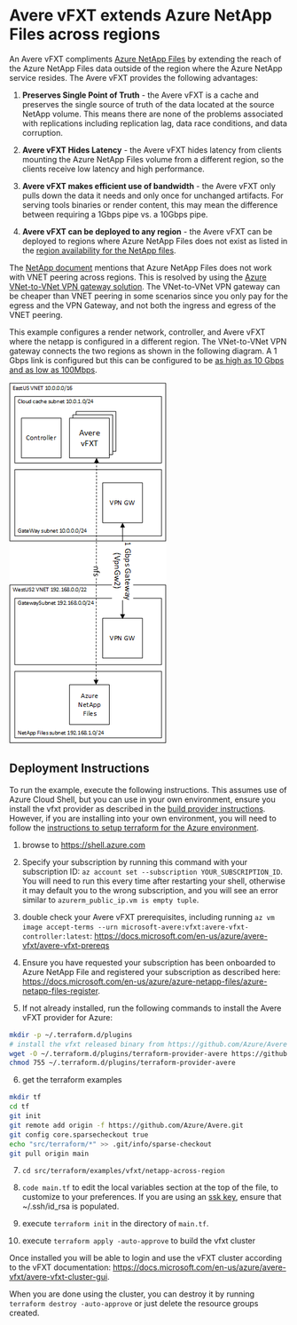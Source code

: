 # Avere vFXT extends Azure NetApp Files across regions

An Avere vFXT compliments [Azure NetApp Files](https://azure.microsoft.com/en-us/services/netapp/) by extending the reach of the Azure NetApp Files data outside of the region where the Azure NetApp service resides.  The Avere vFXT provides the following advantages:

1. **Preserves Single Point of Truth** - the Avere vFXT is a cache and preserves the single source of truth of the data located at the source NetApp volume.  This means there are none of the problems associated with replications including replication lag, data race conditions, and data corruption.

2. **Avere vFXT Hides Latency** - the Avere vFXT hides latency from clients mounting the Azure NetApp Files volume from a different region, so the clients receive low latency and high performance.

3. **Avere vFXT makes efficient use of bandwidth** - the Avere vFXT only pulls down the data it needs and only once for unchanged artifacts.  For serving tools binaries or render content, this may mean the difference between requiring a 1Gbps pipe vs. a 10Gbps pipe.

4. **Avere vFXT can be deployed to any region** - the Avere vFXT can be deployed to regions where Azure NetApp Files does not exist as listed in the [region availability for the NetApp files](https://azure.microsoft.com/en-us/global-infrastructure/services/?products=netapp&regions=asia-pacific-east,asia-pacific-southeast,australia-central,australia-central-2,australia-east,australia-southeast,brazil-south,canada-central,canada-east,central-india,europe-north,europe-west,france-central,france-south,japan-east,japan-west,korea-central,korea-south,norway-east,norway-west,south-africa-north,south-africa-west,south-india,switzerland-north,switzerland-west,uae-central,uae-north,united-kingdom-south,united-kingdom-west,us-central,us-east,us-east-2,us-north-central,us-south-central,us-west,us-west-2,us-west-central,west-india,non-regional).

The [NetApp document](https://docs.microsoft.com/en-us/azure/azure-netapp-files/azure-netapp-files-create-volumes#best-practice) mentions that Azure NetApp Files does not work with VNET peering across regions.  This is resolved by using the [Azure VNet-to-VNet VPN gateway solution](https://docs.microsoft.com/en-us/azure/vpn-gateway/vpn-gateway-howto-vnet-vnet-resource-manager-portal).  The VNet-to-VNet VPN gateway can be cheaper than VNET peering in some scenarios since you only pay for the egress and the VPN Gateway, and not both the ingress and egress of the VNET peering.

This example configures a render network, controller, and Avere vFXT where the netapp is configured in a different region.  The VNet-to-VNet VPN gateway connects the two regions as shown in the following diagram.  A 1 Gbps link is configured but this can be configured to be [as high as 10 Gbps and as low as 100Mbps](https://docs.microsoft.com/en-us/azure/vpn-gateway/vpn-gateway-about-vpngateways#gwsku).

![The architecture](../../../../../docs/images/terraform/netapp-across-region.png)

## Deployment Instructions

To run the example, execute the following instructions.  This assumes use of Azure Cloud Shell, but you can use in your own environment, ensure you install the vfxt provider as described in the [build provider instructions](../../../providers/terraform-provider-avere#build-the-terraform-provider-binary).  However, if you are installing into your own environment, you will need to follow the [instructions to setup terraform for the Azure environment](https://docs.microsoft.com/en-us/azure/terraform/terraform-install-configure).

1. browse to https://shell.azure.com

2. Specify your subscription by running this command with your subscription ID:  ```az account set --subscription YOUR_SUBSCRIPTION_ID```.  You will need to run this every time after restarting your shell, otherwise it may default you to the wrong subscription, and you will see an error similar to `azurerm_public_ip.vm is empty tuple`.

3. double check your Avere vFXT prerequisites, including running `az vm image accept-terms --urn microsoft-avere:vfxt:avere-vfxt-controller:latest`: https://docs.microsoft.com/en-us/azure/avere-vfxt/avere-vfxt-prereqs

4. Ensure you have requested your subscription has been onboarded to Azure NetApp File and registered your subscription as described here: https://docs.microsoft.com/en-us/azure/azure-netapp-files/azure-netapp-files-register.

5. If not already installed, run the following commands to install the Avere vFXT provider for Azure:
```bash
mkdir -p ~/.terraform.d/plugins
# install the vfxt released binary from https://github.com/Azure/Avere
wget -O ~/.terraform.d/plugins/terraform-provider-avere https://github.com/Azure/Avere/releases/download/tfprovider_v0.9.23/terraform-provider-avere
chmod 755 ~/.terraform.d/plugins/terraform-provider-avere
```

6. get the terraform examples
```bash
mkdir tf
cd tf
git init
git remote add origin -f https://github.com/Azure/Avere.git
git config core.sparsecheckout true
echo "src/terraform/*" >> .git/info/sparse-checkout
git pull origin main
```

7. `cd src/terraform/examples/vfxt/netapp-across-region`

8. `code main.tf` to edit the local variables section at the top of the file, to customize to your preferences.  If you are using an [ssk key](https://docs.microsoft.com/en-us/azure/virtual-machines/linux/mac-create-ssh-keys), ensure that ~/.ssh/id_rsa is populated.

9. execute `terraform init` in the directory of `main.tf`.

10. execute `terraform apply -auto-approve` to build the vfxt cluster

Once installed you will be able to login and use the vFXT cluster according to the vFXT documentation: https://docs.microsoft.com/en-us/azure/avere-vfxt/avere-vfxt-cluster-gui.

When you are done using the cluster, you can destroy it by running `terraform destroy -auto-approve` or just delete the resource groups created.